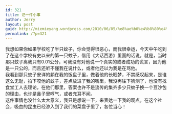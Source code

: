 ```yaml
---
id: 321
title: 记一件小事
author: Jerry
layout: post
guid: http://miemieyang.wordpress.com/2010/06/05/%e8%ae%b0%e4%b8%80%e4%bb%b6%e5%b0%8f%e4%ba%8b
permalink: /?p=321
---
```

我想如果你如果学校吃了半只蚊子，你会觉得很恶心，而我很幸运，今天中午吃到了在这个学校有史以来的第一只蚊子，借用《大话西游》里面的话说，就是，当时那只蚊子离我只有0.01公分，可我没有对他说一个真实的或者成功的谎言，因为他是一只公的，而且还听不懂我在说什么，或者他还以为我是在骂他。  
我看到那只蚊子安详的躺在我的饭盘子里，做着他的长眠梦，不禁感叹起来，是谁这么无耻，拍下咬他的蚊子，差点放进了我的嘴里，我没再往下猜测了，也没有找食堂工人去理论，在他们那里，答案也许不是流传的集齐多少只蚊子换一个豆沙包的理由，也许是鼻子里哼气，或者充耳不闻。  
这件事情也没什么太大意义，我只是想说一下，来表达一下我的观点，在这个社会，吸血的昆虫已经渗入到了我们的菜盘子里了，各位当心！